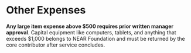 # Other Expenses

**Any large item expense above $500 requires prior written manager approval**. Capital equipment like computers, tablets, and anything that exceeds $1,000 belongs to NEAR Foundation and must be returned by the core contributor after service concludes.
